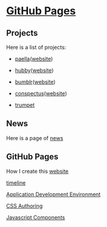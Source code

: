 # [GitHub Pages](#)


## Projects

Here is a list of projects:

- [paella](https://github.com/umeboshi2/paella)([website](paella))

- [hubby](https://github.com/umeboshi2/hubby)([website](hubby))

- [bumblr](https://github.com/umeboshi2/bumblr)([website](bumblr))

- [conspectus](https://github.com/umeboshi2/conspectus)([website](conspectus))

- [trumpet](https://github.com/umeboshi2/trumpet)


## News

Here is a page of [news](#pages/news)

## GitHub Pages

How I create this [website](#pages/github-pages)


[timeline](#pages/timeline)

[Application Development Environment](#pages/application-development-environment)

[CSS Authoring](#pages/css-authoring)

[Javascript Components](#pages/javascript-components)

